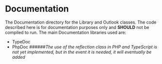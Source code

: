 # Documentation
The Documentation directory for the Library and Outlook classes. The code described here is for documentation purposes only and **SHOULD** not be compiled to run.
The main Documentation libraries used are: 
- TypeDoc
- PhpDoc
######*The use of the reflection class in PHP and TypeScript is not yet implemented, but in the event it is needed, it will eventually be added*
